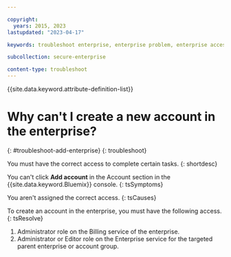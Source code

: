 ```yaml
---

copyright:
  years: 2015, 2023
lastupdated: "2023-04-17"

keywords: troubleshoot enterprise, enterprise problem, enterprise access, new enterprise account

subcollection: secure-enterprise

content-type: troubleshoot
---
```


{{site.data.keyword.attribute-definition-list}}


# Why can't I create a new account in the enterprise?
{: #troubleshoot-add-enterprise}
{: troubleshoot}

You must have the correct access to complete certain tasks.
{: shortdesc}

You can't click **Add account** in the Account section in the {{site.data.keyword.Bluemix}} console.
{: tsSymptoms}

You aren't assigned the correct access.
{: tsCauses}

To create an account in the enterprise, you must have the following access.
{: tsResolve}

1. Administrator role on the Billing service of the enterprise.
2. Administrator or Editor role on the Enterprise service for the targeted parent enterprise or account group.
